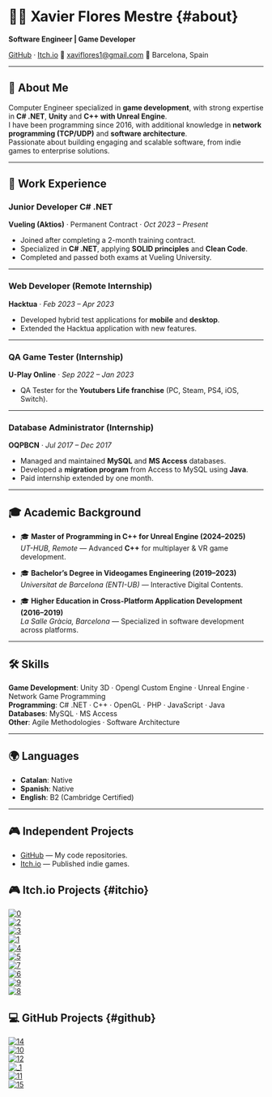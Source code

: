 # 👨‍💻 Xavier Flores Mestre {#about}
**Software Engineer | Game Developer**  

[GitHub](https://github.com/xavifm) · [Itch.io](https://xavif2.itch.io/)
📧 [xaviflores1@gmail.com](mailto:xaviflores1@gmail.com)
📍 Barcelona, Spain  

---

## 👋 About Me  
Computer Engineer specialized in **game development**, with strong expertise in **C# .NET**, **Unity** and **C++ with Unreal Engine**.  
I have been programming since 2016, with additional knowledge in **network programming (TCP/UDP)** and **software architecture**.  
Passionate about building engaging and scalable software, from indie games to enterprise solutions.  

---

## 💼 Work Experience  

### Junior Developer C# .NET  
**Vueling (Aktios)** · Permanent Contract · *Oct 2023 – Present*  
- Joined after completing a 2-month training contract.  
- Specialized in **C# .NET**, applying **SOLID principles** and **Clean Code**.  
- Completed and passed both exams at Vueling University.  

---

### Web Developer (Remote Internship)  
**Hacktua** · *Feb 2023 – Apr 2023*  
- Developed hybrid test applications for **mobile** and **desktop**.  
- Extended the Hacktua application with new features.  

---

### QA Game Tester (Internship)  
**U-Play Online** · *Sep 2022 – Jan 2023*  
- QA Tester for the **Youtubers Life franchise** (PC, Steam, PS4, iOS, Switch).  

---

### Database Administrator (Internship)  
**OQPBCN** · *Jul 2017 – Dec 2017*  
- Managed and maintained **MySQL** and **MS Access** databases.  
- Developed a **migration program** from Access to MySQL using **Java**.
- Paid internship extended by one month.  

---

## 🎓 Academic Background  

- 🎓 **Master of Programming in C++ for Unreal Engine (2024–2025)**  
  *UT-HUB, Remote* — Advanced **C++** for multiplayer & VR game development.  

- 🎓 **Bachelor’s Degree in Videogames Engineering (2019–2023)**  
  *Universitat de Barcelona (ENTI-UB)* — Interactive Digital Contents.  

- 🎓 **Higher Education in Cross-Platform Application Development (2016–2019)**  
  *La Salle Gràcia, Barcelona* — Specialized in software development across platforms.  

---

## 🛠️ Skills  

**Game Development**: Unity 3D · Opengl Custom Engine · Unreal Engine · Network Game Programming  
**Programming**: C# .NET · C++ · OpenGL · PHP · JavaScript · Java  
**Databases**: MySQL · MS Access  
**Other**: Agile Methodologies · Software Architecture  

---

## 🌍 Languages  

- **Catalan**: Native
- **Spanish**: Native  
- **English**: B2 (Cambridge Certified)  

---

## 🎮 Independent Projects  

- [GitHub](https://github.com/xavifm) — My code repositories.  
- [Itch.io](https://xavif2.itch.io/) — Published indie games.

## 🎮 Itch.io Projects {#itchio}

[![0](https://github.com/user-attachments/assets/7d80248b-8708-4704-9088-d9d12edc4e75)](https://xavif2.itch.io/)  
[![2](https://github.com/user-attachments/assets/f8be87d7-c8de-417f-b277-dcc7205d977f)](https://electricboogaloostudio.itch.io/motor-brawl)  
[![3](https://github.com/user-attachments/assets/4f2d1f92-ac63-496a-aec0-955edc85e454)](https://wildrats.itch.io/arcanum)  
[![1](https://github.com/user-attachments/assets/79e2b9c0-dbdd-414e-8e5a-d2b2ae2bddda)](https://joel-romero-i-bru.itch.io/how-to-play-solitaire)  
[![4](https://github.com/user-attachments/assets/b311b4ba-c483-4757-a237-6d7d04c9a690)](https://bone-broth.itch.io/fro-offense)  
[![5](https://github.com/user-attachments/assets/159e05bd-00e7-45e7-86f7-41eae1151d15)](https://worldcadest.itch.io/bacteria-wars)  
[![7](https://github.com/user-attachments/assets/60790fbc-90db-4178-8791-efcdde4867dc)](https://xavif2.itch.io/)  
[![6](https://github.com/user-attachments/assets/36b9f24c-19dd-4998-8a17-e0a9dd2bbc52)](https://xavif2.itch.io/)  
[![9](https://github.com/user-attachments/assets/e637f62e-9425-4c23-84af-b846cac412e5)](https://xavif2.itch.io/)  
[![8](https://github.com/user-attachments/assets/c72cca49-f40c-411c-9b46-c0617cee4aa3)](https://xavif2.itch.io/)  

## 💻 GitHub Projects {#github}

[![14](https://github.com/user-attachments/assets/bb2fdaad-6a08-4e8a-931b-c91daf1ef711)](https://github.com/xavifm/GraphicsComputing-UTHUB)  
[![10](https://github.com/user-attachments/assets/55b66a08-4dd6-43e2-a69d-5b606f2ee2e1)](https://github.com/xavifm/AA4_Physics_Simulation_Xavier_Flores)  
[![12](https://github.com/user-attachments/assets/d3252688-47e1-4696-8b7c-13c284234f75)](https://github.com/xavifm/IA_AA2)  
[![_1](https://github.com/user-attachments/assets/8f68c054-6a4a-4756-b9af-09435fb84834)](https://github.com/xavifm/Xavi-s-Asset-Tool)  
[![11](https://github.com/user-attachments/assets/8c73465d-c696-4bd6-a140-587094ff3f73)](https://github.com/xavifm/lemmings)  
[![15](https://github.com/user-attachments/assets/7e341622-a1b1-4408-86c8-efd0815ff6b0)](https://github.com/xavifm/Test-Extensions)  
